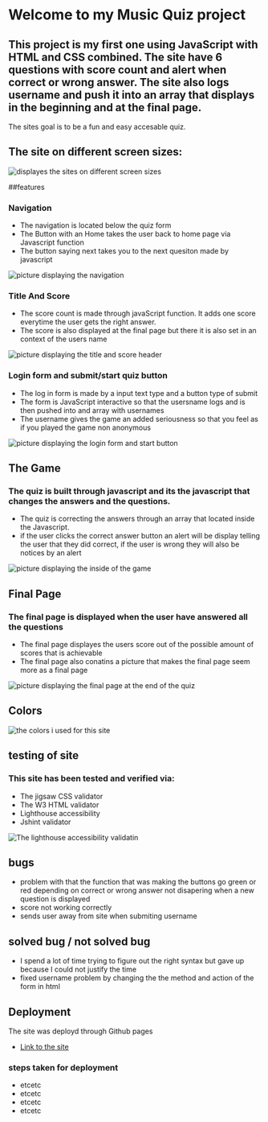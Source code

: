 # Welcome to my Music Quiz project

## This project is my first one using JavaScript with HTML and CSS combined. The site have 6 questions with score count and alert when correct or wrong answer. The site also logs username and push it into an array that displays in the beginning and at the final page.

The sites goal is to be a fun and easy accesable quiz.

## The site on different screen sizes:
![displayes the sites on different screen sizes](assets/image/responsive.png)

##features 

### Navigation
- The navigation is located below the quiz form
- The Button with an Home takes the user back to home page via Javascript function
- The button saying next takes you to the next quesiton made by javascript

![picture displaying the navigation](assets/image/navigation.png)


### Title And Score 
- The score count is made through javaScript function. It adds one score everytime the user gets the right answer.
- The score is also displayed at the final page but there it is also set in an context of the users name

![picture displaying the title and score header](assets/image/headerAndScore.png)

### Login form and submit/start quiz button 
- The log in form is made by a input text type and a button type of submit
- The form is JavaScript interactive so that the usersname logs and is then pushed into and array with usernames
- The username gives the game an added seriousness so that you feel as if you played the game non anonymous

![picture displaying the login form and start button](assets/image/startForm.png)


## The Game 

### The quiz is built through javascript and its the javascript that changes the answers and the questions.
- The quiz is correcting the answers through an array that located inside the Javascript. 
- if the user clicks the correct answer button an alert will be display telling the user that they did correct, if the user is wrong they will also be notices by an alert

![picture displaying the inside of the game](assets/image/insideQuiz.png)

## Final Page 

### The final page is displayed when the user have answered all the questions
- The final page displayes the users score out of the possible amount of scores that is achievable 
- The final page also conatins a picture that makes the final page seem more as a final page

![picture displaying the final page at the end of the quiz](assets/image/finalPage.png)

## Colors

![the colors i used for this site](assets/image/colors.png)

## testing of site 

### This site has been tested and verified via:
- The jigsaw CSS validator 
- The W3 HTML validator
- Lighthouse accessibility
- Jshint validator

![The lighthouse accessibility validatin](assets/image/lighthouse.png)


## bugs 
- problem with that the function that was making the buttons go green or red depending on correct or wrong answer not disapering when a new question is displayed
- score not working correctly
- sends user away from site when submiting username

## solved bug / not solved bug
- I spend a lot of time trying to figure out the right syntax but gave up because I could not justify the time
- fixed username problem by changing the the method and action of the form in html


## Deployment 
The site was deployd through Github pages 
- [Link to the site ](https://albinhall.github.io/MusicQuiz/)

### steps taken for deployment
- etcetc
- etcetc
- etcetc
- etcetc


